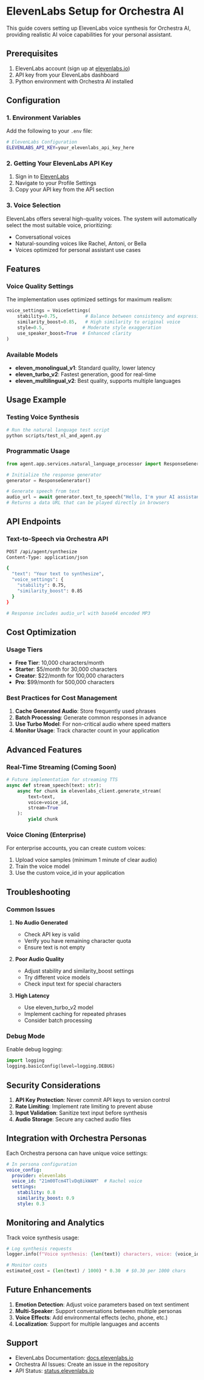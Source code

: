 # ElevenLabs Setup for Orchestra AI

This guide covers setting up ElevenLabs voice synthesis for Orchestra AI, providing realistic AI voice capabilities for your personal assistant.

## Prerequisites

1. ElevenLabs account (sign up at [elevenlabs.io](https://elevenlabs.io))
2. API key from your ElevenLabs dashboard
3. Python environment with Orchestra AI installed

## Configuration

### 1. Environment Variables

Add the following to your `.env` file:

```bash
# ElevenLabs Configuration
ELEVENLABS_API_KEY=your_elevenlabs_api_key_here
```

### 2. Getting Your ElevenLabs API Key

1. Sign in to [ElevenLabs](https://elevenlabs.io)
2. Navigate to your Profile Settings
3. Copy your API key from the API section

### 3. Voice Selection

ElevenLabs offers several high-quality voices. The system will automatically select the most suitable voice, prioritizing:
- Conversational voices
- Natural-sounding voices like Rachel, Antoni, or Bella
- Voices optimized for personal assistant use cases

## Features

### Voice Quality Settings

The implementation uses optimized settings for maximum realism:

```python
voice_settings = VoiceSettings(
    stability=0.75,          # Balance between consistency and expressiveness
    similarity_boost=0.85,   # High similarity to original voice
    style=0.5,              # Moderate style exaggeration
    use_speaker_boost=True  # Enhanced clarity
)
```

### Available Models

- **eleven_monolingual_v1**: Standard quality, lower latency
- **eleven_turbo_v2**: Fastest generation, good for real-time
- **eleven_multilingual_v2**: Best quality, supports multiple languages

## Usage Example

### Testing Voice Synthesis

```bash
# Run the natural language test script
python scripts/test_nl_and_agent.py
```

### Programmatic Usage

```python
from agent.app.services.natural_language_processor import ResponseGenerator

# Initialize the response generator
generator = ResponseGenerator()

# Generate speech from text
audio_url = await generator.text_to_speech("Hello, I'm your AI assistant!")
# Returns a data URL that can be played directly in browsers
```

## API Endpoints

### Text-to-Speech via Orchestra API

```bash
POST /api/agent/synthesize
Content-Type: application/json

{
  "text": "Your text to synthesize",
  "voice_settings": {
    "stability": 0.75,
    "similarity_boost": 0.85
  }
}

# Response includes audio_url with base64 encoded MP3
```

## Cost Optimization

### Usage Tiers

- **Free Tier**: 10,000 characters/month
- **Starter**: $5/month for 30,000 characters
- **Creator**: $22/month for 100,000 characters
- **Pro**: $99/month for 500,000 characters

### Best Practices for Cost Management

1. **Cache Generated Audio**: Store frequently used phrases
2. **Batch Processing**: Generate common responses in advance
3. **Use Turbo Model**: For non-critical audio where speed matters
4. **Monitor Usage**: Track character count in your application

## Advanced Features

### Real-Time Streaming (Coming Soon)

```python
# Future implementation for streaming TTS
async def stream_speech(text: str):
    async for chunk in elevenlabs_client.generate_stream(
        text=text,
        voice=voice_id,
        stream=True
    ):
        yield chunk
```

### Voice Cloning (Enterprise)

For enterprise accounts, you can create custom voices:
1. Upload voice samples (minimum 1 minute of clear audio)
2. Train the voice model
3. Use the custom voice_id in your application

## Troubleshooting

### Common Issues

1. **No Audio Generated**
   - Check API key is valid
   - Verify you have remaining character quota
   - Ensure text is not empty

2. **Poor Audio Quality**
   - Adjust stability and similarity_boost settings
   - Try different voice models
   - Check input text for special characters

3. **High Latency**
   - Use eleven_turbo_v2 model
   - Implement caching for repeated phrases
   - Consider batch processing

### Debug Mode

Enable debug logging:

```python
import logging
logging.basicConfig(level=logging.DEBUG)
```

## Security Considerations

1. **API Key Protection**: Never commit API keys to version control
2. **Rate Limiting**: Implement rate limiting to prevent abuse
3. **Input Validation**: Sanitize text input before synthesis
4. **Audio Storage**: Secure any cached audio files

## Integration with Orchestra Personas

Each Orchestra persona can have unique voice settings:

```yaml
# In persona configuration
voice_config:
  provider: elevenlabs
  voice_id: "21m00Tcm4TlvDq8ikWAM"  # Rachel voice
  settings:
    stability: 0.8
    similarity_boost: 0.9
    style: 0.3
```

## Monitoring and Analytics

Track voice synthesis usage:

```python
# Log synthesis requests
logger.info(f"Voice synthesis: {len(text)} characters, voice: {voice_id}")

# Monitor costs
estimated_cost = (len(text) / 1000) * 0.30  # $0.30 per 1000 chars
```

## Future Enhancements

1. **Emotion Detection**: Adjust voice parameters based on text sentiment
2. **Multi-Speaker**: Support conversations between multiple personas
3. **Voice Effects**: Add environmental effects (echo, phone, etc.)
4. **Localization**: Support for multiple languages and accents

## Support

- ElevenLabs Documentation: [docs.elevenlabs.io](https://docs.elevenlabs.io)
- Orchestra AI Issues: Create an issue in the repository
- API Status: [status.elevenlabs.io](https://status.elevenlabs.io) 